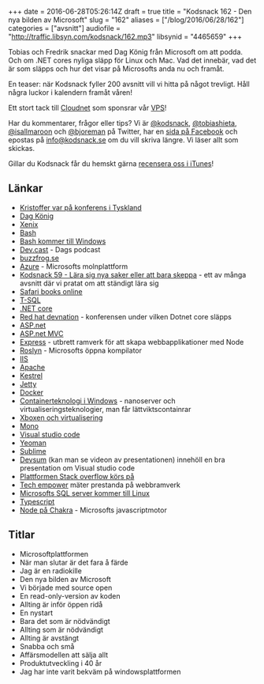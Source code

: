 +++
date = 2016-06-28T05:26:14Z
draft = true
title = "Kodsnack 162 - Den nya bilden av Microsoft"
slug = "162"
aliases = ["/blog/2016/06/28/162"]
categories = ["avsnitt"]
audiofile = "http://traffic.libsyn.com/kodsnack/162.mp3"
libsynid = "4465659"
+++

Tobias och Fredrik snackar med Dag König från Microsoft om att podda. Och om .NET cores nyliga släpp för Linux och Mac. Vad det innebär, vad det är som släpps och hur det visar på Microsofts anda nu och framåt.

En teaser: när Kodsnack fyller 200 avsnitt vill vi hitta på något trevligt. Håll några luckor i kalendern framåt våren!

Ett stort tack till [Cloudnet](http://www.cloudnet.se) som sponsrar vår [VPS](http://en.wikipedia.org/wiki/Virtual_private_server)!

Har du kommentarer, frågor eller tips? Vi är [@kodsnack](https://www.twitter.com/kodsnack), [@tobiashieta](https://www.twitter.com/tobiashieta), [@isallmaroon](https://www.twitter.com/isallmaroon) och [@bjoreman](https://www.twitter.com/bjoreman) på Twitter, har en [sida på Facebook](https://www.facebook.com/kodsnack) och epostas på [info@kodsnack.se](mailto:info@kodsnack.se) om du vill skriva längre. Vi läser allt som skickas.

Gillar du Kodsnack får du hemskt gärna [recensera oss i iTunes](http://itunes.apple.com/se/podcast/kodsnack/id561631498?l=en)!

## Länkar ##
* [Kristoffer var på konferens i Tyskland](https://twitter.com/isallmaroon/status/745555989928214528)
* [Dag König](https://twitter.com/buzzfrog)
* [Xenix](https://en.wikipedia.org/wiki/Xenix)
* [Bash](https://en.wikipedia.org/wiki/Bash_%28Unix_shell%29)
* [Bash kommer till Windows](https://blogs.windows.com/buildingapps/2016/03/30/run-bash-on-ubuntu-on-windows/)
* [Dev.cast](http://www.buzzfrog.se/dev-casts/) - Dags podcast
* [buzzfrog.se](http://www.buzzfrog.se/)
* [Azure](https://en.wikipedia.org/wiki/Microsoft_Azure) - Microsofts molnplattform
* [Kodsnack 59 - Lära sig nya saker eller att bara skeppa](http://kodsnack.se/59/) - ett av många avsnitt där vi pratat om att ständigt lära sig
* [Safari books online](https://en.wikipedia.org/wiki/Safari_Books_Online)
* [T-SQL](https://en.wikipedia.org/wiki/Transact-SQL)
* [.NET core](https://dotnet.github.io/)
* [Red hat devnation](http://www.devnation.org/) - konferensen under vilken Dotnet core släpps
* [ASP.net](https://en.wikipedia.org/wiki/ASP.NET)
* [ASP.net MVC](https://en.wikipedia.org/wiki/ASP.NET_MVC)
* [Express](https://en.wikipedia.org/wiki/Express.js) - utbrett ramverk för att skapa webbapplikationer med Node
* [Roslyn](https://github.com/dotnet/roslyn) - Microsofts öppna kompilator
* [IIS](https://en.wikipedia.org/wiki/Internet_Information_Services)
* [Apache](https://en.wikipedia.org/wiki/Apache)
* [Kestrel](http://blog.dotnetnerd.dk/post/2015/11/08/Kestrel-the-new-web-server-for-ASPNET-5.aspx)
* [Jetty](https://en.wikipedia.org/wiki/Jetty_%28web_server%29)
* [Docker](https://en.wikipedia.org/wiki/Docker_%28software%29)
* [Containerteknologi i Windows](https://msdn.microsoft.com/en-us/virtualization/windowscontainers/about/faq) - nanoserver och virtualiseringsteknologier, man får lättviktscontainrar
* [Xboxen och virtualisering](https://en.wikipedia.org/wiki/Xbox_One_system_software#System)
* [Mono](https://en.wikipedia.org/wiki/Mono_%28software%29)
* [Visual studio code](https://code.visualstudio.com/)
* [Yeoman](https://en.wikipedia.org/wiki/Yeoman_%28computing%29)
* [Sublime](https://en.wikipedia.org/wiki/Sublime_Text)
* [Devsum](http://www.devsum.se/) (kan man se videon av presentationen) innehöll en bra presentation om Visual studio code
* [Plattformen Stack overflow körs på](http://nickcraver.com/blog/2016/02/17/stack-overflow-the-architecture-2016-edition/)
* [Tech empower](https://www.techempower.com/benchmarks/) mäter prestanda på webbramverk
* [Microsofts SQL server kommer till Linux](http://blogs.microsoft.com/blog/2016/03/07/announcing-sql-server-on-linux/#sm.0001vkw4dl73of6dpsb14786syjyz)
* [Typescript](https://en.wikipedia.org/wiki/TypeScript)
* [Node på Chakra](https://github.com/nodejs/node-chakracore) - Microsofts javascriptmotor

## Titlar ##
* Microsoftplattformen
* När man slutar är det fara å färde
* Jag är en radiokille
* Den nya bilden av Microsoft
* Vi började med source open
* En read-only-version av koden
* Allting är inför öppen ridå
* En nystart
* Bara det som är nödvändigt
* Allting som är nödvändigt
* Allting är avstängt
* Snabba och små
* Affärsmodellen att sälja allt
* Produktutveckling i 40 år
* Jag har inte varit bekväm på windowsplattformen